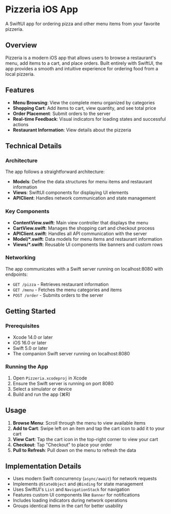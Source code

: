 # Pizzeria iOS App

A SwiftUI app for ordering pizza and other menu items from your favorite pizzeria.

## Overview

Pizzeria is a modern iOS app that allows users to browse a restaurant's menu, add items to a cart, and place orders. Built entirely with SwiftUI, the app provides a smooth and intuitive experience for ordering food from a local pizzeria.

## Features

- **Menu Browsing**: View the complete menu organized by categories
- **Shopping Cart**: Add items to cart, view quantity, and see total price
- **Order Placement**: Submit orders to the server
- **Real-time Feedback**: Visual indicators for loading states and successful actions
- **Restaurant Information**: View details about the pizzeria

## Technical Details

### Architecture

The app follows a straightforward architecture:

- **Models**: Define the data structures for menu items and restaurant information
- **Views**: SwiftUI components for displaying UI elements
- **APIClient**: Handles network communication and state management

### Key Components

- **ContentView.swift**: Main view controller that displays the menu
- **CartView.swift**: Manages the shopping cart and checkout process
- **APIClient.swift**: Handles all API communication with the server
- **Model/*.swift**: Data models for menu items and restaurant information
- **Views/*.swift**: Reusable UI components like banners and custom rows

### Networking

The app communicates with a Swift server running on localhost:8080 with endpoints:
- `GET /pizza` - Retrieves restaurant information
- `GET /menu` - Fetches the menu categories and items
- `POST /order` - Submits orders to the server

## Getting Started

### Prerequisites

- Xcode 14.0 or later
- iOS 16.0 or later
- Swift 5.0 or later
- The companion Swift server running on localhost:8080

### Running the App

1. Open `Pizzeria.xcodeproj` in Xcode
2. Ensure the Swift server is running on port 8080
3. Select a simulator or device
4. Build and run the app (⌘R)

## Usage

1. **Browse Menu**: Scroll through the menu to view available items
2. **Add to Cart**: Swipe left on an item and tap the cart icon to add it to your cart
3. **View Cart**: Tap the cart icon in the top-right corner to view your cart
4. **Checkout**: Tap "Checkout" to place your order
5. **Pull to Refresh**: Pull down on the menu to refresh the data

## Implementation Details

- Uses modern Swift concurrency (`async/await`) for network requests
- Implements `@StateObject` and `@Binding` for state management
- Uses SwiftUI's `List` and `NavigationStack` for navigation
- Features custom UI components like `Banner` for notifications
- Includes loading indicators during network operations
- Groups identical items in the cart for better usability
